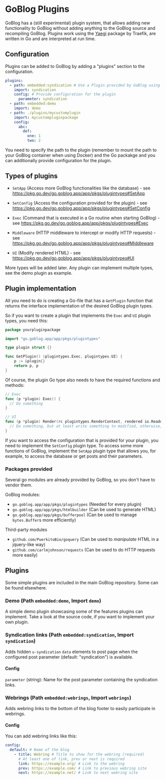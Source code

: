 # GoBlog Plugins

GoBlog has a (still experimental) plugin system, that allows adding new functionality to GoBlog without adding anything to the GoBlog source and recompiling GoBlog. Plugins work using the [Yaegi](https://github.com/traefik/yaegi) package by Traefik, are written in Go and are interpreted at run time.

## Configuration

Plugins can be added to GoBlog by adding a "plugins" section to the configuration.

```yaml
plugins:
  - path: embedded:syndication # Use a Plugin provided by GoBlog using the "embedded:" prefix
    import: syndication
    config: # Provide configuration for the plugin
      parameter: syndication
  - path: embedded:demo
    import: demo
  - path: ./plugins/mycustomplugin
    import: mycustompluginpackage
    config:
      abc:
        def:
          one: 1
          two: 2
```

You need to specify the path to the plugin (remember to mount the path to your GoBlog container when using Docker) and the Go packakge and you can additionally provide configuration for the plugin.

## Types of plugins

- `SetApp` (Access more GoBlog functionalities like the database) - see https://pkg.go.dev/go.goblog.app/app/pkgs/plugintypes#SetApp
- `SetConfig` (Access the configuration provided for the plugin) - see https://pkg.go.dev/go.goblog.app/app/pkgs/plugintypes#SetConfig

- `Exec` (Command that is executed in a Go routine when starting GoBlog) - see https://pkg.go.dev/go.goblog.app/app/pkgs/plugintypes#Exec
- `Middleware` (HTTP middleware to intercept or modify HTTP requests) - see https://pkg.go.dev/go.goblog.app/app/pkgs/plugintypes#Middleware
- `UI` (Modify rendered HTML) - see https://pkg.go.dev/go.goblog.app/app/pkgs/plugintypes#UI

More types will be added later. Any plugin can implement multiple types, see the demo plugin as example.

## Plugin implementation

All you need to do is creating a Go-file that has a `GetPlugin` function that returns the interface implementation of the desired GoBlog plugin types.

So if you want to create a plugin that implements the `Exec` and `UI` plugin types, you need this:

```go
package yourpluginpackage

import "go.goblog.app/app/pkgs/plugintypes"

type plugin struct {}

func GetPlugin() (plugintypes.Exec,	plugintypes.UI) {
	p := &plugin{}
	return p, p
}
```

Of course, the plugin Go type also needs to have the required functions and methods:

```go
// Exec
func (p *plugin) Exec() {
  // Do something
}

// UI
func (p *plugin) Render(rc plugintypes.RenderContext, rendered io.Reader, modified io.Writer) {
  // Do something, but at least write something to modified, otherwise, the page will stay blank
}
```

If you want to access the configuration that is provided for your plugin, you need to implement the `SetConfig` plugin type. To access some more functions of GoBlog, implement the `SetApp` plugin type that allows you, for example, to access the database or get posts and their parameters.


### Packages provided

Several go modules are already provided by GoBlog, so you don't have to vendor them.

GoBlog modules:

- `go.goblog.app/app/pkgs/plugintypes` (Needed for every plugin)
- `go.goblog.app/app/pkgs/htmlbuilder` (Can be used to generate HTML)
- `go.goblog.app/app/pkgs/bufferpool` (Can be used to manage `bytes.Buffer`s more efficiently)

Third-party modules

- `github.com/PuerkitoBio/goquery` (Can be used to *manipulate* HTML in a jquery-like way)
- `github.com/carlmjohnson/requests` (Can be used to do HTTP requests more easily)

## Plugins

Some simple plugins are included in the main GoBlog repository. Some can be found elsewhere.

### Demo (Path `embedded:demo`, Import `demo`)

A simple demo plugin showcasing some of the features plugins can implement. Take a look at the source code, if you want to implement your own plugin.

### Syndication links (Path `embedded:syndication`, Import `syndication`)

Adds hidden `u-syndication` `data` elements to post page when the configured post parameter (default: "syndication") is available.

#### Config

`parameter` (string): Name for the post parameter containing the syndication links.

### Webrings (Path `embedded:webrings`, Import `webrings`)

Adds webring links to the bottom of the blog footer to easily participate in webrings.

#### Config

You can add webring links like this:

```yaml
config:
  default: # Name of the blog
    - title: Webring # Title to show for the webring (required)
      # At least one of link, prev or next is required
      link: https://example.org/ # Link to the webring
      prev: https://example.com/ # Link to previous webring site
      next: https://example.net/ # Link to next webring site
```